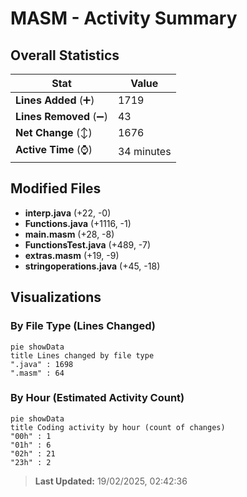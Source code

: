 # MASM - Activity Summary 

## Overall Statistics

| Stat                   | Value                                                             |
| ---------------------- | ----------------------------------------------------------------- |
| **Lines Added** (➕)   | 1719                                          |
| **Lines Removed** (➖) | 43                                        |
| **Net Change** (↕)    | 1676                |
| **Active Time** (⌚)   | 34 minutes |


## Modified Files
- **interp.java** (+22, -0)
- **Functions.java** (+1116, -1)
- **main.masm** (+28, -8)
- **FunctionsTest.java** (+489, -7)
- **extras.masm** (+19, -9)
- **stringoperations.java** (+45, -18)

## Visualizations

### By File Type (Lines Changed)

```mermaid
pie showData
title Lines changed by file type
".java" : 1698
".masm" : 64
```

### By Hour (Estimated Activity Count)

```mermaid
pie showData
title Coding activity by hour (count of changes)
"00h" : 1
"01h" : 6
"02h" : 21
"23h" : 2
```


> **Last Updated:** 19/02/2025, 02:42:36